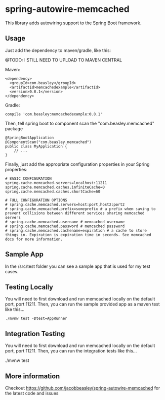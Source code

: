 # spring-autowire-memcached

This library adds autowiring support to the Spring Boot framework.

## Usage

Just add the dependency to maven/gradle, like this:

@TODO: I STILL NEED TO UPLOAD TO MAVEN CENTRAL

Maven:

    <dependency>
      <groupId>com.beasley</groupId>
      <artifactId>memcachedexample</artifactId>
      <version>0.0.1</version>
    </dependency>

Gradle:

    compile 'com.beasley:memcachedexample:0.0.1'

Then, tell spring boot to component scan the "com.beasley.memcached" package

    @SpringBootApplication
    @ComponentScan("com.beasley.memcached")
    public class MyApplication {
        // ...
    }

Finally, just add the appropriate configuration properties in your Spring properties:

    # BASIC CONFIGURATION
    spring.cache.memcached.servers=localhost:11211
    spring.cache.memcached.caches.infiniteCache=0
    spring.cache.memcached.caches.shortCache=60

    # FULL CONFIGURATION OPTIONS
    # spring.cache.memcached.servers=host:port,host2:port2
    # spring.cache.memcached.prefix=someprefix # a prefix when saving to prevent collisions between different services sharing memcached servers
    # spring.cache.memcached.username # memcached username
    # spring.cache.memcached.password # memcached password
    # spring.cache.memcached.cachename=expiration # a cache to store things in. Expiration is expiration time in seconds. See memcached docs for more information.

## Sample App

In the /src/test folder you can see a sample app that is used for my test cases.

## Testing Locally

You will need to first download and run memcached locally on the default port, port 11211. Then, you can run the sample
provided app as a maven test like this...

    ./mvnw test -Dtest=AppRunner

## Integration Testing

You will need to first download and run memcached locally on the default port, port 11211. Then, you can run the
integration tests like this...

./mvnw test

## More information

Checkout https://github.com/jacobbeasley/spring-autowire-memcached for the latest code and issues

